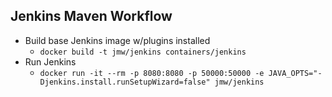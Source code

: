 ## Jenkins Maven Workflow

* Build base Jenkins image w/plugins installed
    * `docker build -t jmw/jenkins containers/jenkins`
* Run Jenkins
    * `docker run -it --rm -p 8080:8080 -p 50000:50000 -e JAVA_OPTS="-Djenkins.install.runSetupWizard=false" jmw/jenkins`